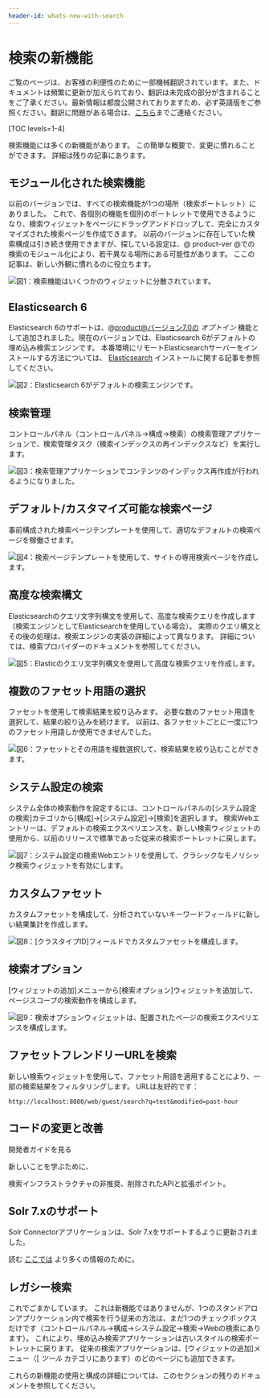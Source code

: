 ```yaml
---
header-id: whats-new-with-search
---
```


# 検索の新機能

<p class="alert alert-info"><span class="wysiwyg-color-blue120">ご覧のページは、お客様の利便性のために一部機械翻訳されています。また、ドキュメントは頻繁に更新が加えられており、翻訳は未完成の部分が含まれることをご了承ください。最新情報は都度公開されておりますため、必ず英語版をご参照ください。翻訳に問題がある場合は、<a href="mailto:support-content-jp@liferay.com">こちら</a>までご連絡ください。</span></p>

[TOC levels=1-4]

検索機能には多くの新機能があります。 この簡単な概要で、変更に慣れることができます。 詳細は残りの記事にあります。

## モジュール化された検索機能

以前のバージョンでは、すべての検索機能が1つの場所（検索ポートレット）にありました。 これで、各個別の機能を個別のポートレットで使用できるようになり、検索ウィジェットをページにドラッグアンドドロップして、完全にカスタマイズされた検索ページを作成できます。 以前のバージョンに存在していた検索構成は引き続き使用できますが、探している設定は、@ product-ver @での検索のモジュール化により、若干異なる場所にある可能性があります。 ここの記事は、新しい外観に慣れるのに役立ちます。

![図1：検索機能はいくつかのウィジェットに分散されています。](../../images/search-widgets.png)

## Elasticsearch 6

Elasticsearch 6のサポートは、@product@バージョン7.0の *オプトイン* 機能として追加されました。現在のバージョンでは、Elasticsearch 6がデフォルトの埋め込み検索エンジンです。 本番環境にリモートElasticsearchサーバーをインストールする方法については、 [Elasticsearch](/docs/7-1/deploy/-/knowledge_base/d/installing-elasticsearch) インストールに関する記事を参照してください。

![図2：Elasticsearch 6がデフォルトの検索エンジンです。](../../images/search-elasticsearch6.png)

## 検索管理

コントロールパネル（コントロールパネル→構成→検索）の検索管理アプリケーションで、検索管理タスク（検索インデックスの再インデックスなど）を実行します。

![図3：検索管理アプリケーションでコンテンツのインデックス再作成が行われるようになりました。](../../images/search-admin.png)

## デフォルト/カスタマイズ可能な検索ページ

事前構成された検索ページテンプレートを使用して、適切なデフォルトの検索ページを稼働させます。

![図4：検索ページテンプレートを使用して、サイトの専用検索ページを作成します。](../../images/search-page-template.png)

## 高度な検索構文

Elasticsearchのクエリ文字列構文を使用して、高度な検索クエリを作成します（検索エンジンとしてElasticsearchを使用している場合）。 実際のクエリ構文とその後の処理は、検索エンジンの実装の詳細によって異なります。 詳細については、検索プロバイダーのドキュメントを参照してください。

![図5：Elasticのクエリ文字列構文を使用して高度な検索クエリを作成します。](../../images/search-advanced-syntax.png)

## 複数のファセット用語の選択

ファセットを使用して検索結果を絞り込みます。 必要な数のファセット用語を選択して、結果の絞り込みを続けます。 以前は、各ファセットごとに一度に1つのファセット用語しか使用できませんでした。

![図6：ファセットとその用語を複数選択して、検索結果を絞り込むことができます。](../../images/search-multiple-facet-selection.png)

## システム設定の検索

システム全体の検索動作を設定するには、コントロールパネルの[システム設定の検索]カテゴリから[構成]→[システム設定]→[検索]を選択します。 検索Webエントリーは、デフォルトの検索エクスペリエンスを、新しい検索ウィジェットの使用から、以前のリリースで標準であった従来の検索ポートレットに戻します。

![図7：システム設定の検索Webエントリを使用して、クラシックなモノリシック検索ウィジェットを有効にします。](../../images/search-web-system-settings.png)

## カスタムファセット

カスタムファセットを構成して、分析されていないキーワードフィールドに新しい結果集計を作成します。

![図8：[クラスタイプID]フィールドでカスタムファセットを構成します。](../../images/search-custom-facet.png)

## 検索オプション

[ウィジェットの追加]メニューから[検索オプション]ウィジェットを追加して、ページスコープの検索動作を構成します。

![図9：検索オプションウィジェットは、配置されたページの検索エクスペリエンスを構成します。](../../images/search-options.png)

## ファセットフレンドリーURLを検索

新しい検索ウィジェットを使用して、ファセット用語を適用することにより、一部の検索結果をフィルタリングします。 URLは友好的です：

    http://localhost:8080/web/guest/search?q=test&modified=past-hour

## コードの変更と改善

開発者ガイドを見る

<!--(/docs/7-1/tutorials/-/knowledge_base/t/search)--> 新しいことを学ぶために、

検索インフラストラクチャの非推奨、削除されたAPIと拡張ポイント。

## Solr 7.xのサポート

Solr Connectorアプリケーションは、Solr 7.xをサポートするように更新されました。

読む [ここでは](discover/deployment/-/knowledge_base/7-1/installing-solr) より多くの情報のために。

## レガシー検索

これでごまかしています。 これは新機能ではありませんが、1つのスタンドアロンアプリケーション内で検索を行う従来の方法は、まだ1つのチェックボックスだけです（コントロールパネル→構成→システム設定→検索→Webの検索にあります）。 これにより、埋め込み検索アプリケーションは古いスタイルの検索ポートレットに戻ります。 従来の検索アプリケーションは、[ウィジェットの追加]メニュー（[ *ツール* カテゴリにあります）のどのページにも追加できます。

これらの新機能の使用と構成の詳細については、このセクションの残りのドキュメントを参照してください。

